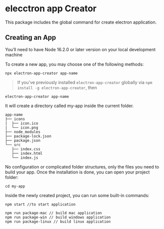 # elecctron app Creator

This package includes the global command for create electron application.

## Creating an App

You’ll need to have Node 16.2.0 or later version on your local development machine

To create a new app, you may choose one of the following methods:

```
npx electron-app-creator app-name
```

> If you've previously installed `electron-app-creator` globally via `npm install -g electron-app-creator`, then

```
electron-app-creator app-name
```

It will create a directory called my-app inside the current folder.

```
app-name
├── icons
|  ├── icon.ico
|  └── icon.png
├── node_modules
├── package-lock.json
├── package.json
└── src
   ├── index.css
   ├── index.html
   └── index.js
```

No configuration or complicated folder structures, only the files you need to build your app.
Once the installation is done, you can open your project folder:

```
cd my-app
```

Inside the newly created project, you can run some built-in commands:

```
npm start //to start application

npm run package-mac // build mac application
npm run package-win // build windows application
npm run package-linux // build linux application
```
